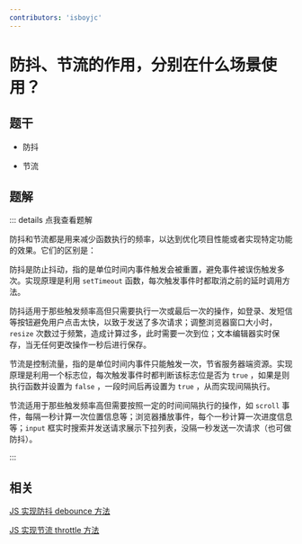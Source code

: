 ```yaml
---
contributors: 'isboyjc'
---
```


# 防抖、节流的作用，分别在什么场景使用？


## 题干

- 防抖

- 节流



## 题解

::: details 点我查看题解

防抖和节流都是用来减少函数执行的频率，以达到优化项目性能或者实现特定功能的效果。它们的区别是：

防抖是防止抖动，指的是单位时间内事件触发会被重置，避免事件被误伤触发多次。实现原理是利用 `setTimeout` 函数，每次触发事件时都取消之前的延时调用方法。

防抖适用于那些触发频率高但只需要执行一次或最后一次的操作，如登录、发短信等按钮避免用户点击太快，以致于发送了多次请求；调整浏览器窗口大小时，`resize` 次数过于频繁，造成计算过多，此时需要一次到位；文本编辑器实时保存，当无任何更改操作一秒后进行保存。


节流是控制流量，指的是单位时间内事件只能触发一次，节省服务器端资源。实现原理是利用一个标志位，每次触发事件时都判断该标志位是否为 `true` ，如果是则执行函数并设置为 `false` ，一段时间后再设置为 `true` ，从而实现间隔执行。

节流适用于那些触发频率高但需要按照一定的时间间隔执行的操作，如 `scroll` 事件，每隔一秒计算一次位置信息等；浏览器播放事件，每个一秒计算一次进度信息等；`input` 框实时搜索并发送请求展示下拉列表，没隔一秒发送一次请求（也可做防抖）。

:::


## 相关


[JS 实现防抖 debounce 方法](../../write/0130_js_write_debounce.md)

[JS 实现节流 throttle 方法](../../write/0140_js_write_throttle.md)
